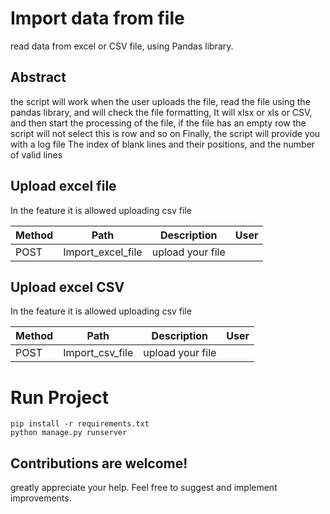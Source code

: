 # Import data from file 

read data from excel or CSV file, using Pandas library.

## Abstract

the script will work when the user uploads the file, read the file using the pandas library, and will check the file formatting, It will xlsx or xls or CSV, and then start the processing of the file, if the file has an empty row the script will not select this is row and so on
Finally, the script will provide you with a log file
The index of blank lines and their positions, and the number of valid lines 

## Upload excel file
In the feature it is allowed uploading csv file

Method	| Path	| Description	| User 
------------- | ------------------------- | ------------- |:-------------:|
POST	| Import_excel_file| upload your file|  


## Upload excel CSV
In the feature it is allowed uploading csv file

Method	| Path	| Description	| User 
------------- | ------------------------- | ------------- |:-------------:|
POST	| Import_csv_file| upload your file|  


# Run Project
``` 
pip install -r requirements.txt
python manage.py runserver
``` 

## Contributions are welcome!
greatly appreciate your help. Feel free to suggest and implement improvements.


